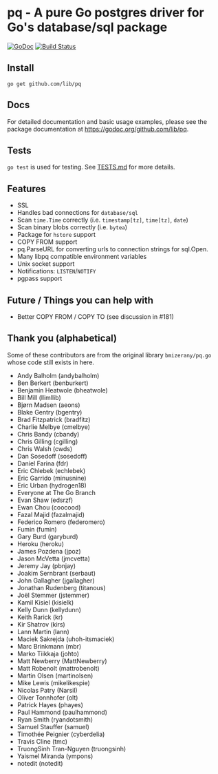 # pq - A pure Go postgres driver for Go's database/sql package

[![GoDoc](https://godoc.org/github.com/lib/pq?status.svg)](https://godoc.org/github.com/lib/pq)
[![Build Status](https://travis-ci.org/lib/pq.svg?branch=master)](https://travis-ci.org/lib/pq)

## Install

	go get github.com/lib/pq

## Docs

For detailed documentation and basic usage examples, please see the package
documentation at <https://godoc.org/github.com/lib/pq>.

## Tests

`go test` is used for testing.  See [TESTS.md](TESTS.md) for more details.

## Features

* SSL
* Handles bad connections for `database/sql`
* Scan `time.Time` correctly (i.e. `timestamp[tz]`, `time[tz]`, `date`)
* Scan binary blobs correctly (i.e. `bytea`)
* Package for `hstore` support
* COPY FROM support
* pq.ParseURL for converting urls to connection strings for sql.Open.
* Many libpq compatible environment variables
* Unix socket support
* Notifications: `LISTEN`/`NOTIFY`
* pgpass support

## Future / Things you can help with

* Better COPY FROM / COPY TO (see discussion in #181)

## Thank you (alphabetical)

Some of these contributors are from the original library `bmizerany/pq.go` whose
code still exists in here.

* Andy Balholm (andybalholm)
* Ben Berkert (benburkert)
* Benjamin Heatwole (bheatwole)
* Bill Mill (llimllib)
* Bjørn Madsen (aeons)
* Blake Gentry (bgentry)
* Brad Fitzpatrick (bradfitz)
* Charlie Melbye (cmelbye)
* Chris Bandy (cbandy)
* Chris Gilling (cgilling)
* Chris Walsh (cwds)
* Dan Sosedoff (sosedoff)
* Daniel Farina (fdr)
* Eric Chlebek (echlebek)
* Eric Garrido (minusnine)
* Eric Urban (hydrogen18)
* Everyone at The Go Branch
* Evan Shaw (edsrzf)
* Ewan Chou (coocood)
* Fazal Majid (fazalmajid)
* Federico Romero (federomero)
* Fumin (fumin)
* Gary Burd (garyburd)
* Heroku (heroku)
* James Pozdena (jpoz)
* Jason McVetta (jmcvetta)
* Jeremy Jay (pbnjay)
* Joakim Sernbrant (serbaut)
* John Gallagher (jgallagher)
* Jonathan Rudenberg (titanous)
* Joël Stemmer (jstemmer)
* Kamil Kisiel (kisielk)
* Kelly Dunn (kellydunn)
* Keith Rarick (kr)
* Kir Shatrov (kirs)
* Lann Martin (lann)
* Maciek Sakrejda (uhoh-itsmaciek)
* Marc Brinkmann (mbr)
* Marko Tiikkaja (johto)
* Matt Newberry (MattNewberry)
* Matt Robenolt (mattrobenolt)
* Martin Olsen (martinolsen)
* Mike Lewis (mikelikespie)
* Nicolas Patry (Narsil)
* Oliver Tonnhofer (olt)
* Patrick Hayes (phayes)
* Paul Hammond (paulhammond)
* Ryan Smith (ryandotsmith)
* Samuel Stauffer (samuel)
* Timothée Peignier (cyberdelia)
* Travis Cline (tmc)
* TruongSinh Tran-Nguyen (truongsinh)
* Yaismel Miranda (ympons)
* notedit (notedit)
